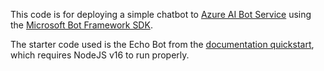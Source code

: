 This code is for deploying a simple chatbot to [Azure AI Bot Service](https://azure.microsoft.com/en-us/products/ai-services/ai-bot-service) using the [Microsoft Bot Framework SDK](https://learn.microsoft.com/en-us/azure/bot-service/index-bf-sdk?view=azure-bot-service-4.0).

The starter code used is the Echo Bot from the [documentation quickstart](https://learn.microsoft.com/en-us/azure/bot-service/bot-service-quickstart-create-bot?view=azure-bot-service-4.0&tabs=javascript%2Cvs), which requires NodeJS v16 to run properly.